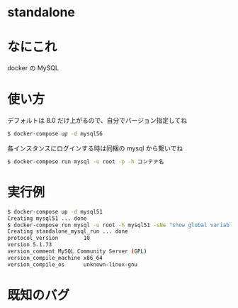 # standalone

# なにこれ
docker の MySQL

# 使い方
デフォルトは 8.0 だけ上がるので、自分でバージョン指定してね
```sh
$ docker-compose up -d mysql56
```

各インスタンスにログインする時は同梱の mysql から繋いでね
```sh
$ docker-compose run mysql -u root -p -h コンテナ名
```

# 実行例
```sh
$ docker-compose up -d mysql51
Creating mysql51 ... done
$ docker-compose run mysql -u root -h mysql51 -sNe "show global variables like '%version%'" mysql
Creating standalone_mysql_run ... done
protocol_version        10
version 5.1.73
version_comment MySQL Community Server (GPL)
version_compile_machine x86_64
version_compile_os      unknown-linux-gnu
```

# 既知のバグ

